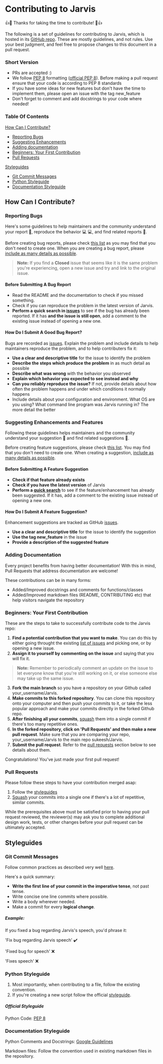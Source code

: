 # Contributing to Jarvis

:+1::tada: Thanks for taking the time to contribute! :tada::+1:

The following is a set of guidelines for contributing to Jarvis, which is hosted in its [GitHub repo](https://github.com/sukeesh/Jarvis). These are mostly guidelines, and not rules. Use your best judgment, and feel free to propose changes to this document in a pull request.

### Short Version

* PRs are accepted :)
* We follow [PEP 8](https://pep8.org/) formatting ([official PEP 8](https://www.python.org/dev/peps/pep-0008/)). Before making a pull request ensure that your code is according to PEP 8 standards
* If you have some ideas for new features but don't have the time to implement them, please open an issue with the tag new_feature
* Don't forget to comment and add docstrings to your code where needed!

### Table Of Contents

[How Can I Contribute?](#how-can-i-contribute)
  * [Reporting Bugs](#reporting-bugs)
  * [Suggesting Enhancements](#suggesting-enhancements)
  * [Adding documentation](#adding-documentation)
  * [Beginners: Your First Contribution](#beginners-your-first-contribution)
  * [Pull Requests](#pull-requests)

[Styleguides](#styleguides)
  * [Git Commit Messages](#git-commit-messages)
  * [Python Styleguide](#python-styleguide)
  * [Documentation Styleguide](#documentation-styleguide)

## How Can I Contribute?

### Reporting Bugs

Here's some guidelines to help maintainers and the community understand your report :pencil:, reproduce the behavior :computer: :computer:, and find related reports :mag_right:.

Before creating bug reports, please check [this list](#before-submitting-a-bug-report) as you may find that you don't need to create one. When you are creating a bug report, please [include as many details as possible](#how-do-i-submit-a-good-bug-report).

> **Note:** If you find a **Closed** issue that seems like it is the same problem you're experiencing, open a new issue and try and link to the original issue.

#### Before Submitting A Bug Report

* Read the README and the documentation to check if you missed something.
* Check if you can reproduce the problem in the latest version of Jarvis.
* **Perform a quick search in [issues](https://github.com/sukeesh/Jarvis/issues)** to see if the bug has already been reported. If it has **and the issue is still open**, add a comment to the existing issue instead of opening a new one.

#### How Do I Submit A Good Bug Report?

Bugs are recorded as [issues](https://guides.github.com/features/issues/).
Explain the problem and include details to help maintainers reproduce the problem, and to help contributers fix it:

* **Use a clear and descriptive title** for the issue to identify the problem
* **Describe the steps which produce the problem** in as much detail as possible
* **Describe what was wrong** with the behavior you observed
* **Explain which behavior you expected to see instead and why**
* **Can you reliably reproduce the issue?** If not, provide details about how often the problem happens and under which conditions it normally happens
* Include details about your configuration and environment. What OS are you using? What command line program was Jarvis running in? The more detail the better

### Suggesting Enhancements and Features

Following these guidelines helps maintainers and the community understand your suggestion :pencil: and find related suggestions :mag_right:.

Before creating feature suggestions, please check [this list](#before-submitting-a-feature-suggestion). You may find that you don't need to create one. When creating a suggestion, [include as many details as possible](#how-do-i-suggest-a-feature).

#### Before Submitting A Feature Suggestion

* **Check if that feature already exists**
* **Check if you have the latest version** of Jarvis
* **Perform a [quick search](https://github.com/sukeesh/Jarvis/issues)** to see if the feature/enhancement has already been suggested. If it has, add a comment to the existing issue instead of opening a new one.

#### How Do I Submit A Feature Suggestion?

Enhancement suggestions are tracked as GitHub [issues](https://guides.github.com/features/issues/).

* **Use a clear and descriptive title** for the issue to identify the suggestion
* **Use the tag new_feature** in the issue
* **Provide a description of the suggested feature**

### Adding Documentation

Every project benefits from having better documentation! With this in mind, Pull Requests that address documentation are welcome! 

These contributions can be in many forms:

* Added/Improved docstrings and comments for functions/classes
* Added/Improved markdown files (README, CONTRIBUTING etc) that help visitors navigate the repository

### Beginners: Your First Contribution

These are the steps to take to successfully contribute code to the Jarvis repo:

1. **Find a potential contribution that you want to make**. You can do this by either going throught the existing [list of issues](https://github.com/sukeesh/Jarvis/issues) and picking one, or by opening a new issue.
2. **Assign it to yourself by commenting on the issue** and saying that you will fix it.
> **Note:** Remember to periodically comment an update on the issue to let everyone know that you're still working on it, or else someone else may take up the same issue.
3. **Fork the main branch** so you have a repository on your Github called your_username/Jarvis.
4. **Make commits to this forked repository**. You can clone this repository onto your computer and then push your commits to it, or take the less popular approach and make your commits directly in the forked Github repo.
5. **After finishing all your commits**, [squash](https://www.google.com/url?sa=t&rct=j&q=&esrc=s&source=web&cd=&cad=rja&uact=8&ved=2ahUKEwjIoemS1Y30AhWzyIsBHWprDJYQFnoECAQQAw&url=https%3A%2F%2Fdocs.github.com%2Fen%2Fdesktop%2Fcontributing-and-collaborating-using-github-desktop%2Fmanaging-commits%2Fsquashing-commits&usg=AOvVaw0NwD3KXuURsZVEN7oK_bW2) them into a single commit if there's too many repetitive ones.
6. **In the forked repository, click on 'Pull Requests' and then make a new pull request**. Make sure that you are comparing your repo, your_username/Jarvis to the main repo sukeesh/Jarvis.
7. **Submit the pull request**. Refer to the [pull requests](#pull-requests) section below to see details about them.

Congratulations! You've just made your first pull request!

### Pull Requests

Please follow these steps to have your contribution merged asap:

1. Follow the [styleguides](#styleguides)
2. [Squash](https://www.google.com/url?sa=t&rct=j&q=&esrc=s&source=web&cd=&cad=rja&uact=8&ved=2ahUKEwjIoemS1Y30AhWzyIsBHWprDJYQFnoECAQQAw&url=https%3A%2F%2Fdocs.github.com%2Fen%2Fdesktop%2Fcontributing-and-collaborating-using-github-desktop%2Fmanaging-commits%2Fsquashing-commits&usg=AOvVaw0NwD3KXuURsZVEN7oK_bW2) your commits into a single one if there's a lot of repetitive, similar commits.

While the prerequisites above must be satisfied prior to having your pull request reviewed, the reviewer(s) may ask you to complete additional design work, tests, or other changes before your pull request can be ultimately accepted.

## Styleguides

### Git Commit Messages

Follow common practices as described very well [here](https://chris.beams.io/posts/git-commit/).

Here's a quick summary:
* **Write the first line of your commit in the imperative tense**, not past tense.
* Write concise one line commits where possible.
* Write a body wherever needed.
* Make a commit for every **logical change**.

##### Example:

If you fixed a bug regarding Jarvis's speech, you'd phrase it: 

'Fix bug regarding Jarvis speech' ✔️

'Fixed bug for speech' ❌

'Fixes speech' ❌

### Python Styleguide

1. Most importantly, when contributing to a file, follow the existing convention.
2. If you're creating a new script follow the official [styleguide](#official-styleguide).

##### Official Styleguide 

Python Code: [PEP 8](https://pep8.org/)

### Documentation Styleguide

Python Comments and Docstrings: [Google Guidelines](https://google.github.io/styleguide/pyguide.html#s3.8.1-comments-in-doc-strings)

Markdown files: Follow the convention used in existing markdown files in the repository.




